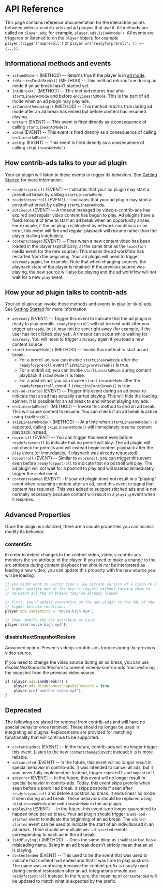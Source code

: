 # API Reference

This page contains reference documentation for the interaction points between videojs-contrib-ads and ad plugins that use it. All methods are called on `player.ads`; for example, `player.ads.isInAdMode()`. All events are triggered or listened to on the `player` object; for example `player.trigger('nopreroll')` or `player.on('readyforpreroll', () => {...})`.

## Informational methods and events

* `isInAdMode()` (METHOD) -- Returns true if the player is in [ad mode](ad-mode.md).
* `isWaitingForAdBreak()` (METHOD) -- This method returns true during ad mode if an ad break hasn't started yet.
* `inAdBreak()` (METHOD) -- This method returns true after `startLinearAdMode` and before `endLinearAdMode`. This is the part of ad mode when an ad plugin may play ads.
* `isContentResuming()` (METHOD) -- This method returns true during ad mode after an ad break has ended but before content has resumed playing.
* `adstart` (EVENT) -- This event is fired directly as a consequence of calling `startLinearAdMode()`.
* `adend` (EVENT) -- This event is fired directly as a consequence of calling `endLinearAdMode()`.
* `adskip` (EVENT) -- This event is fired directly as a consequence of calling `skipLinearAdMode()`.

## How contrib-ads talks to your ad plugin

Your ad plugin will listen to these events to trigger its behaviors. See [Getting Started](getting-started.md) for more information.

* `readyforpreroll` (EVENT) -- Indicates that your ad plugin may start a preroll ad break by calling `startLinearAdMode`.
* `readyforpostroll` (EVENT) -- Indicates that your ad plugin may start a postroll ad break by calling `startLinearAdMode`.
* `adtimeout` (EVENT) -- A timeout managed by videojs-contrib-ads has expired and regular video content has begun to play. Ad plugins have a fixed amount of time to start an ad break when an opportunity arises. For example, if the ad plugin is blocked by network conditions or an error, this event will fire and regular playback will resume rather than the player stalling indefinitely.
* `contentchanged` (EVENT) -- Fires when a new content video has been loaded in the player (specifically, at the same time as the `loadstart` media event for the new source). This means the ad workflow has restarted from the beginning. Your ad plugin will need to trigger `adsready` again, for example. Note that when changing sources, the playback state of the player is retained: if the previous source was playing, the new source will also be playing and the ad workflow will not wait for a new `play` event.

## How your ad plugin talks to contrib-ads

Your ad plugin can invoke these methods and events to play (or skip) ads. See [Getting Started](getting-started.md) for more information.

* `adsready` (EVENT) -- Trigger this event to indicate that the ad plugin is ready to play prerolls. `readyforpreroll` will not be sent until after you trigger `adsready`, but it may not be sent right away (for example, if the user has not clicked play yet). A timeout can occur while waiting for `adsready`. You will need to trigger `adsready` again if you load a new content source.
* `startLinearAdMode()` (METHOD) -- Invoke this method to start an ad break.
  * For a preroll ad, you can invoke `startLinearAdMode` after the `readyforpreroll` event if `isWaitingForAdBreak()` is true.
  * For a midroll ad, you can invoke `startLinearAdMode` during content playback if `isInAdMode()` is false.
  * For a postroll ad, you can invoke `startLinearAdMode` after the `readyforpostroll` event if `isWaitingForAdBreak()` is true.
* `ads-ad-started` (EVENT) -- Trigger this event during an ad break to indicate that an ad has actually started playing. This will hide the loading spinner. It is possible for an ad break to end without playing any ads.
* `endLinearAdMode()` (METHOD) -- Invoke this method to end an ad break. This will cause content to resume. You can check if an ad break is active using `inAdBreak()`.
* `skipLinearAdMode()` (METHOD) -- At a time when `startLinearAdMode()` is expected, calling `skipLinearAdMode()` will immediately resume content playback instead.
* `nopreroll` (EVENT) -- You can trigger this event even before `readyforpreroll` to indicate that no preroll will play. The ad plugin will not check for prerolls and will instead begin content playback after the `play` event (or immediately, if playback was already requested).
* `nopostroll` (EVENT) -- Similar to `nopreroll`, you can trigger this event even before `readyforpostroll` to indicate that no postroll will play.  The ad plugin will not wait for a postroll to play and will instead immediately trigger the `ended` event.
* `contentresumed` (EVENT) - If your ad plugin does not result in a "playing" event when resuming content after an ad, send this event to signal that content has resumed. This was added to support stitched ads and is not normally necessary because content will result in a `playing` event when it resumes.

## Advanced Properties

Once the plugin is initialized, there are a couple properties you can
access modify its behavior.

### contentSrc

In order to detect changes to the content video, videojs-contrib-ads
monitors the src attribute of the player. If you need to make a change
to the src attribute during content playback that should *not* be
interpreted as loading a new video, you can update this property with
the new source you will be loading:

```js
// you might want to switch from a low bitrate version of a video to a
// higher quality one at the user's request without forcing them to
// re-watch all the ad breaks they've already viewed

// first, you'd update contentSrc on the ads plugin to the URL of the
// higher bitrate rendition:
player.ads.contentSrc = 'movie-high.mp4';

// then, modify the src attribute as usual
player.src('movie-high.mp4');
```

### disableNextSnapshotRestore

Advanced option. Prevents videojs-contrib-ads from restoring the previous video source.

If you need to change the video source during an ad break, you can use _disableNextSnapshotRestore_ to prevent videojs-contrib-ads from restoring the snapshot from the previous video source.
```js
if (player.ads.inAdBreak()) {
    player.ads.disableNextSnapshotRestore = true;
    player.src('another-video.mp4');
}
```

## Deprecated

The following are slated for removal from contrib-ads and will have no special behavior once removed. These should no longer be used in integrating ad plugins. Replacements are provided for matching functionality that will continue to be supported.

* `contentupdate` (EVENT) -- In the future, contrib-ads will no longer trigger this event. Listen to the new `contentchanged` event instead; it is is more reliable.
* `adscanceled` (EVENT) -- In the future, this event will no longer result in special behavior in contrib-ads. It was intended to cancel all ads, but it was never fully implemented. Instead, trigger `nopreroll` and `nopostroll`.
* `adserror` (EVENT) -- In the future, this event will no longer result in special behavior in contrib-ads. Today, this event skips prerolls when seen before a preroll ad break. It skips postrolls if seen after `readyforpostroll` and before a postroll ad break. It ends linear ad mode if seen during an ad break. These behaviors should be replaced using `skipLinearAdMode` and `endLinearAdMode` in the ad plugin.
* `adplaying` (EVENT) -- In the future, this event is no longer guaranteed to happen once per ad break. Your ad plugin should trigger a `ads-pod-started` event to indicate the beginning of an ad break. The `ads-ad-started` event can be used to indicate the start of an individual ad in an ad break. There should be multiple `ads-ad-started` events corresponding to each ad in the ad break.
* `isAdPlaying()` (METHOD) -- Does the same thing as `inAdBreak` but has a misleading name. Being in an ad break doesn't strictly mean that an ad is playing.
* `contentended` (EVENT) -- This used to be the event that was used to indicate that content had ended and that it was time to play postrolls. The name was confusing because the content prefix is usually used during content restoration after an ad. Integrations should use `readyforpostroll` instead. In the future, the meaning of `contentended` will be updated to match what is expected by the prefix.
